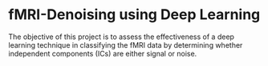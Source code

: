 # fMRI-Denoising using Deep Learning
 
The objective of this project is to assess the effectiveness of a deep learning technique in classifying the fMRI data by determining whether independent components (ICs) are either signal or noise.
